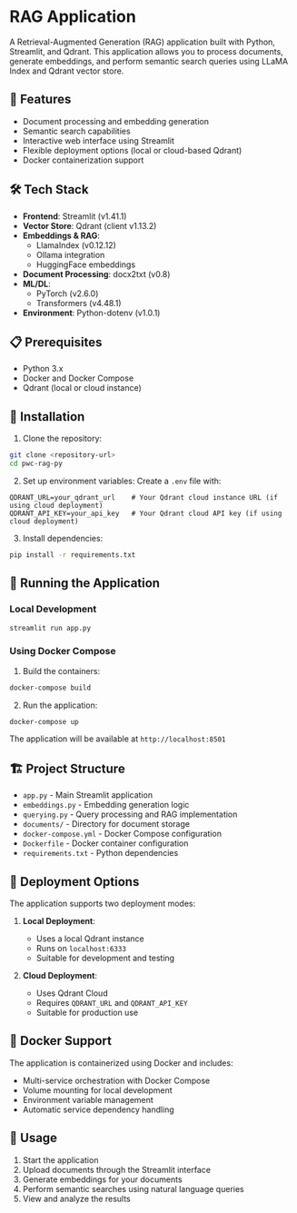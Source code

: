 # RAG Application

A Retrieval-Augmented Generation (RAG) application built with Python, Streamlit, and Qdrant. This application allows you to process documents, generate embeddings, and perform semantic search queries using LLaMA Index and Qdrant vector store.

## 🚀 Features

- Document processing and embedding generation
- Semantic search capabilities
- Interactive web interface using Streamlit
- Flexible deployment options (local or cloud-based Qdrant)
- Docker containerization support

## 🛠️ Tech Stack

- **Frontend**: Streamlit (v1.41.1)
- **Vector Store**: Qdrant (client v1.13.2)
- **Embeddings & RAG**:
  - LlamaIndex (v0.12.12)
  - Ollama integration
  - HuggingFace embeddings
- **Document Processing**: docx2txt (v0.8)
- **ML/DL**:
  - PyTorch (v2.6.0)
  - Transformers (v4.48.1)
- **Environment**: Python-dotenv (v1.0.1)

## 📋 Prerequisites

- Python 3.x
- Docker and Docker Compose
- Qdrant (local or cloud instance)

## 🔧 Installation

1. Clone the repository:

```bash
git clone <repository-url>
cd pwc-rag-py
```

2. Set up environment variables:
   Create a `.env` file with:

```env
QDRANT_URL=your_qdrant_url    # Your Qdrant cloud instance URL (if using cloud deployment)
QDRANT_API_KEY=your_api_key   # Your Qdrant cloud API key (if using cloud deployment)
```

3. Install dependencies:

```bash
pip install -r requirements.txt
```

## 🚀 Running the Application

### Local Development

```bash
streamlit run app.py
```

### Using Docker Compose

1. Build the containers:

```bash
docker-compose build
```

2. Run the application:

```bash
docker-compose up
```

The application will be available at `http://localhost:8501`

## 🏗️ Project Structure

- `app.py` - Main Streamlit application
- `embeddings.py` - Embedding generation logic
- `querying.py` - Query processing and RAG implementation
- `documents/` - Directory for document storage
- `docker-compose.yml` - Docker Compose configuration
- `Dockerfile` - Docker container configuration
- `requirements.txt` - Python dependencies

## 🔄 Deployment Options

The application supports two deployment modes:

1. **Local Deployment**:

   - Uses a local Qdrant instance
   - Runs on `localhost:6333`
   - Suitable for development and testing

2. **Cloud Deployment**:
   - Uses Qdrant Cloud
   - Requires `QDRANT_URL` and `QDRANT_API_KEY`
   - Suitable for production use

## 🐳 Docker Support

The application is containerized using Docker and includes:

- Multi-service orchestration with Docker Compose
- Volume mounting for local development
- Environment variable management
- Automatic service dependency handling

## 📝 Usage

1. Start the application
2. Upload documents through the Streamlit interface
3. Generate embeddings for your documents
4. Perform semantic searches using natural language queries
5. View and analyze the results
